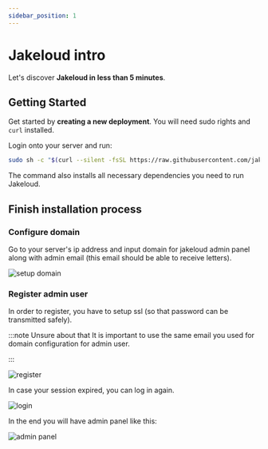 ```yaml
---
sidebar_position: 1
---
```


# Jakeloud intro

Let's discover **Jakeloud in less than 5 minutes**.

## Getting Started

Get started by **creating a new deployment**. You will need sudo rights and `curl` installed.

Login onto your server and run:

```bash
sudo sh -c "$(curl --silent -fsSL https://raw.githubusercontent.com/jakeloud/jakeloud/main/install.sh)"
```

The command also installs all necessary dependencies you need to run Jakeloud.

## Finish installation process

### Configure domain

Go to your server's ip address and input domain for jakeloud admin panel along with admin email (this email should be able to receive letters).

![setup domain](/img/jakeloud-domain.png)

### Register admin user

In order to register, you have to setup ssl (so that password can be transmitted safely).

:::note Unsure about that
It is important to use the same email you used for domain configuration for admin user.

:::

![register](/img/register.png)

In case your session expired, you can log in again.

![login](/img/login.png)

In the end you will have admin panel like this:

![admin panel](/img/empty-jakeloud.png)